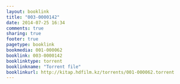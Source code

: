```yaml
---
layout: booklink
title: "003-0000142"
date: 2014-07-25 16:34
comments: true
sharing: true
footer: true
pagetype: booklink 
bookmedia: 001-000062
booklink: 003-0000142
booklinktype: torrent
booklinkname: "Torrent file"
booklinkurl: http://kitap.hdfilm.kz/torrents/001-000062.torrent
---
```

